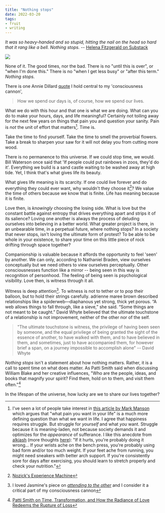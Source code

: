 ```yaml
---
title: "Nothing stops"
date: 2022-03-20
tags:
- fruit
- writing
---
```


*It was so heavy-handed and so stupid, hitting the nail on the head so hard that it rang like a bell. Nothing stops.* -- [Helena Fitzgerald on Substack](https://griefbacon.substack.com/p/nothing-stops?utm_source=url&curius=1294)

![](thoughts/images/Nothing%20Stops.png)

None of it. The good times, nor the bad. There is no "until this is over", or "when I'm done this." There is no "when I get less busy" or "after this term." *Nothing stops.*

There is one Annie Dillard [quote](thoughts/quotes.md) I hold central to my 'consciousness cannon',

> How we spend our days is, of course, how we spend our lives. 

What we do with this hour and that one is what we are doing. What can you do to make your hours, days, and life meaningful? Certainly not toiling away for the next few years on things that pain you and question your sanity. Pain is *not* the unit of effort that matters[^4]. Time is.

Take the time to find yourself. Take the time to smell the proverbial flowers. Take a break to sharpen your saw for it will not delay you from cutting more wood.

There is no permanence to this universe. If we could stop time, we would. Bill Waterson once said that 'If people could put rainbows in zoos, they'd do it'. Everything we build is a sand castle waiting to be washed away at high tide. Yet, I think that's what gives life its beauty.

What gives life meaning is its scarcity. If one could live forever and do everything they could ever want, why wouldn't they choose it[^1]? We value the time of others because we know that is finite. Life has meaning because it is finite.

Love then, is *knowingly* choosing the losing side. What is love but the constant battle against entropy that drives everything apart and strips it of its salience? Loving one another is always the process of deluding ourselves into believing in a better world. What greater project is there, in an unbearable time, in a perpetual future, where nothing stops? In a society that never stops, isn't loving the ultimate form of protest? To be able to be whole in your existence, to share your time on this little piece of rock drifting through space together?

Companionship is valuable because it affords the opportunity to feel 'seen' by another. We can only, according to Nathaniel Braden, view ourselves conceptually but we need others to view ourselves perceptually. Other consciousnesses function like a mirror -- being seen in this way is recognition of personhood. The feeling of being seen is psychological visibility. Love then, is witness through it all.

Witness is deep attention[^5]. To witness is not to tether or to pop their balloon, but to hold their strings carefully. adrienne maree brown described relationships like a spiderweb—diaphanous yet strong, thick yet porous. “A web allows things to fall through, like a sieve,” she said. “Some things are not meant to be caught.” David Whyte believed that the ultimate touchstone of a relationship is not improvement, neither of the other nor of the self. 

> "The ultimate touchstone is witness, the privilege of having been seen by someone, and the equal privilege of being granted the sight of the essence of another, to have walked with them, and to have believed in them, and sometimes, just to have accompanied them, for however brief a span, on a journey impossible to accomplish alone" -- David Whyte

*Nothing stops* isn't a statement about how nothing matters. Rather, it is a call to spent time on what does matter. As Patti Smith said when discussing William Blake and her creative influences, "Who are the people, ideas, and books that magnify your spirit? Find them, hold on to them, and visit them often."[^3]

In the lifespan of the universe, how lucky are we to share our lives together? 

[^1]: [Nozick's Experience Machine](thoughts/Nozick's%20Experience%20Machine.md)
[^2]: Bill Waterson
[^3]: [Patti Smith on Time, Transformation, and How the Radiance of Love Redeems the Rupture of Loss](https://www.themarginalian.org/2015/10/19/patti-smith-m-train-loss-time/)
[^4]: I've seen a lot of people take interest in [this article by Mark Manson](https://markmanson.net/question) which argues that "what pain you want in your life" is a much more defining question than what we want in life. I agree that happiness requires struggle. But struggle for *yourself* and what *you* want. Struggle because it is meaning-laden, not because society demands it and optimizes for the *appearance* of sufferance. I like this anecdote from [alkjash](https://www.lesswrong.com/posts/bx3gkHJehRCYZAF3r/pain-is-not-the-unit-of-effort) (more thoughts [here](thoughts/pain.md)): "If it hurts, you're probably doing it wrong... If your wrists ache on the bench press, you're probably using bad form and/or too much weight. If your feet ache from running, you might need sneakers with better arch support. If you're consistently sore for days after exercising, you should learn to stretch properly and check your nutrition."
[^5]: I loved Jasmine's piece on *[attending to the other](https://jasminewang.substack.com/p/attending-to-the-other)* and I consider it a critical part of my consciousness cannon